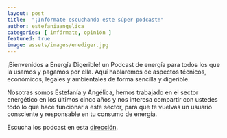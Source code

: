 ```yaml
---
layout: post
title:  "¡Infórmate escuchando este súper podcast!"
author: estefaniaangelica
categories: [ infórmate, opinión ]
featured: true
image: assets/images/enediger.jpg
---
```


¡Bienvenidos a Energía Digerible! un Podcast de energía para todos los que la usamos y pagamos por ella. Aquí hablaremos de aspectos técnicos, económicos, legales y ambientales de forma sencilla y digerible.

Nosotras somos Estefanía y Angélica, hemos trabajado en el sector energético en los últimos cinco años y nos interesa compartir con ustedes todo lo que hace funcionar a este sector, para que te vuelvas un usuario consciente y responsable en tu consumo de energía.

Escucha los podcast en esta [dirección][jekyll-docs].



[jekyll-docs]: https://castbox.fm/channel/Energ%C3%ADa-Digerible-Podcast-id2512889?country=en